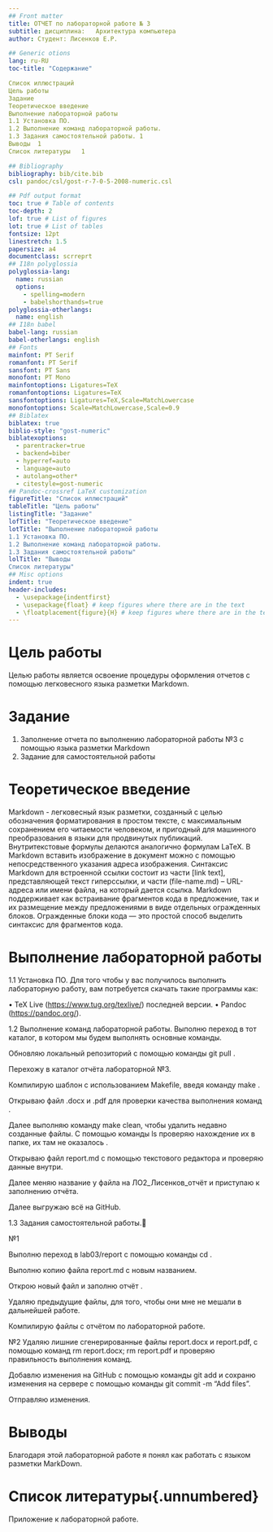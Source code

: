 ```yaml
---
## Front matter
title: ОТЧЕТ по лабораторной работе № 3
subtitle: дисциплина:	Архитектура компьютера	
author: Студент: Лисенков Е.Р.

## Generic otions
lang: ru-RU
toc-title: "Содержание"

Список иллюстраций	
Цель работы	
Задание	
Теоретическое введение	
Выполнение лабораторной работы	
1.1 Установка ПО.	
1.2 Выполнение команд лабораторной работы.	
1.3 Задания самостоятельной работы.	1
Выводы	1
Список литературы	1

## Bibliography
bibliography: bib/cite.bib
csl: pandoc/csl/gost-r-7-0-5-2008-numeric.csl

## Pdf output format
toc: true # Table of contents
toc-depth: 2
lof: true # List of figures
lot: true # List of tables
fontsize: 12pt
linestretch: 1.5
papersize: a4
documentclass: scrreprt
## I18n polyglossia
polyglossia-lang:
  name: russian
  options:
	- spelling=modern
	- babelshorthands=true
polyglossia-otherlangs:
  name: english
## I18n babel
babel-lang: russian
babel-otherlangs: english
## Fonts
mainfont: PT Serif
romanfont: PT Serif
sansfont: PT Sans
monofont: PT Mono
mainfontoptions: Ligatures=TeX
romanfontoptions: Ligatures=TeX
sansfontoptions: Ligatures=TeX,Scale=MatchLowercase
monofontoptions: Scale=MatchLowercase,Scale=0.9
## Biblatex
biblatex: true
biblio-style: "gost-numeric"
biblatexoptions:
  - parentracker=true
  - backend=biber
  - hyperref=auto
  - language=auto
  - autolang=other*
  - citestyle=gost-numeric
## Pandoc-crossref LaTeX customization
figureTitle: "Список иллюстраций"
tableTitle: "Цель работы"
listingTitle: "Задание"
lofTitle: "Теоретическое введение"
lotTitle: "Выполнение лабораторной работы
1.1 Установка ПО.	
1.2 Выполнение команд лабораторной работы.	
1.3 Задания самостоятельной работы"
lolTitle: "Выводы
Список литературы"
## Misc options
indent: true
header-includes:
  - \usepackage{indentfirst}
  - \usepackage{float} # keep figures where there are in the text
  - \floatplacement{figure}{H} # keep figures where there are in the text
---
```


# Цель работы

Целью работы является освоение процедуры оформления отчетов с       помощью легковесного языка разметки Markdown.

# Задание

1. Заполнение отчета по выполнению лабораторной работы №3 с помощью языка разметки Markdown 
2. Задание для самостоятельной работы

# Теоретическое введение

Markdown - легковесный язык разметки, созданный с целью обозначения форматирования в простом тексте, с максимальным сохранением его читаемости человеком, и пригодный для машинного преобразования в языки для продвинутых публикаций. Внутритекстовые формулы делаются аналогично формулам LaTeX. В Markdown вставить изображение в документ можно с помощью непосредственного указания адреса изображения. Синтаксис Markdown для встроенной ссылки состоит из части [link text], представляющей текст гиперссылки, и части (file-name.md) – URL-адреса или имени файла, на который дается ссылка. Markdown поддерживает как встраивание фрагментов кода в предложение, так и их размещение между предложениями в виде отдельных огражденных блоков. Огражденные блоки кода — это простой способ выделить синтаксис для фрагментов кода.

# Выполнение лабораторной работы

1.1 Установка ПО.
	Для того чтобы у вас получилось выполнить лабораторную работу, вам потребуется скачать такие программы как:

• TeX Live (https://www.tug.org/texlive/) последней версии. 
• Pandoc (https://pandoc.org/).


1.2 Выполнение команд лабораторной работы.
Выполню переход в тот каталог, в котором мы будем выполнять основные команды.

Обновляю локальный репозиторий с помощью команды git pull .

Перехожу в каталог отчёта лабораторной №3.

Компилирую шаблон с использованием Makefile, введя команду make .

Открываю файл .docx и .pdf для проверки качества выполнения команд .

Далее выполняю команду make clean, чтобы удалить недавно созданные  файлы. С помощью команды ls проверяю нахождение их в папке, их там не   оказалось .

Открываю файл report.md с помощью текстового редактора и проверяю   данные внутри.

Далее меняю название у файла на ЛО2_Лисенков_отчёт и приступаю к заполнению отчёта.

Далее выгружаю всё на GitHub.

1.3 Задания самостоятельной работы.🫥️

№1

Выполню переход в lab03/report с помощью команды cd .

Выполню копию файла report.md с новым названием.

Открою новый файл и заполню отчёт .

Удаляю предыдущие файлы, для того, чтобы они мне не мешали в дальнейшей работе.

Компилирую файлы с отчётом по лабораторной работе.

№2
Удаляю лишние сгенерированные файлы report.docx и report.pdf, с помощью команд rm report.docx; rm report.pdf и проверяю правильность выполнения команд. 

Добавлю изменения на GitHub с помощью команды git add и сохраню изменения на сервере с помощью команды git commit -m “Add files”.

Отправляю изменения.

# Выводы

Благодаря этой лабораторной работе я понял как работать с языком разметки MarkDown.

# Список литературы{.unnumbered}

Приложение к лабораторной работе.
